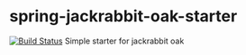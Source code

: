 # spring-jackrabbit-oak-starter
[![Build Status](https://travis-ci.org/blzb/spring-jackrabbit-oak-starter.svg?branch=master)](https://travis-ci.org/blzb/spring-jackrabbit-oak-starter)
Simple starter for jackrabbit oak
